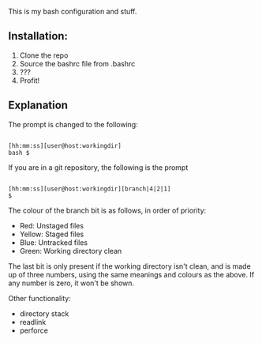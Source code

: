 This is my bash configuration and stuff.

## Installation: ##

1. Clone the repo
1. Source the bashrc file from .bashrc
1. ???
1. Profit!

## Explanation ##

The prompt is changed to the following:

```

[hh:mm:ss][user@host:workingdir]
bash $
```

If you are in a git repository, the following is the prompt

```

[hh:mm:ss][user@host:workingdir][branch|4|2|1]
$
```

The colour of the branch bit is as follows, in order of priority:

* Red: Unstaged files
* Yellow: Staged files
* Blue: Untracked files
* Green: Working directory clean

The last bit is only present if the working directory isn't clean, and is made up of three numbers, using the same meanings and colours as the above. If any number is zero, it won't be shown.

Other functionality:
* directory stack
* readlink
* perforce